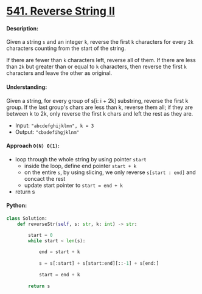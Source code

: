 # [541. Reverse String II](https://leetcode.com/problems/reverse-string-ii/)


#### Description:

Given a string `s` and an integer `k`, reverse the first `k` characters for every `2k` characters counting from the start of the string.

If there are fewer than `k` characters left, reverse all of them. If there are less than `2k` but greater than or equal to `k` characters, then reverse the first `k` characters and leave the other as original.


#### Understanding:

Given a string, for every group of s[i: i + 2k] substring, reverse the first k group. If the last group's chars are less than k, reverse them all; if they are between k to 2k, only reverse the first k chars and left the rest as they are. 

- Input: `"abcdefghijklmn", k = 3`
- Output: `"cbadefihgjklnm"`


#### Approach `O(N) O(1)`:

- loop through the whole string by using pointer `start`
	- inside the loop, define end pointer `start + k`
	- on the entire `s`, by using slicing, we only reverse `s[start : end]` and concact the rest
	- update start pointer to `start = end + k`
- return s 


#### Python:
```python
class Solution:
    def reverseStr(self, s: str, k: int) -> str:

        start = 0
        while start < len(s):
            
            end = start + k
            
            s = s[:start] + s[start:end][::-1] + s[end:]
            
            start = end + k
            
        return s
```